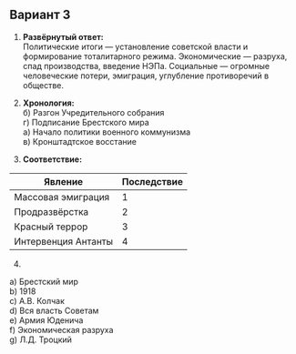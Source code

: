 ## Вариант 3

1. **Развёрнутый ответ:**  
Политические итоги — установление советской власти и формирование тоталитарного режима. Экономические — разруха, спад производства, введение НЭПа. Социальные — огромные человеческие потери, эмиграция, углубление противоречий в обществе.

2. **Хронология:**  
б) Разгон Учредительного собрания  
г) Подписание Брестского мира  
а) Начало политики военного коммунизма  
в) Кронштадтское восстание  

3. **Соответствие:**

| Явление            | Последствие                       |
|--------------------|-----------------------------------|
| Массовая эмиграция | 1                                 |
| Продразвёрстка     | 2                                 |
| Красный террор     | 3                                 |
| Интервенция Антанты| 4                                 |

4.  
a) Брестский мир  
b) 1918  
c) А.В. Колчак  
d) Вся власть Советам  
e) Армия Юденича  
f) Экономическая разруха  
g) Л.Д. Троцкий  
